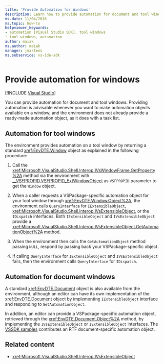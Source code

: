 ```yaml
---
title: 'Provide Automation for Windows'
description: Learn how to provide automation for document and tool windows in Visual Studio by using Microsoft.VisualStudio.Shell.Interop methods.
ms.date: 11/04/2016
ms.topic: how-to
helpviewer_keywords:
- automation [Visual Studio SDK], tool windows
- tool windows, automation
author: maiak
ms.author: maiak
manager: jmartens
ms.subservice: vs-ide-sdk
---
```

# Provide automation for windows

 [!INCLUDE [Visual Studio](~/includes/applies-to-version/vs-windows-only.md)]

You can provide automation for document and tool windows. Providing automation is advisable whenever you want to make automation objects available on a window, and the environment does not already provide a ready-made automation object, as it does with a task list.

## Automation for tool windows

The environment provides automation on a tool window by returning a standard <xref:EnvDTE.Window> object as explained in the following procedure:

1. Call the <xref:Microsoft.VisualStudio.Shell.Interop.IVsWindowFrame.GetProperty%2A> method via the environment with [__VSFPROPID.VSFPROPID_ExtWindowObject](<xref:Microsoft.VisualStudio.Shell.Interop.__VSFPROPID.VSFPROPID_ExtWindowObject>) as `VSFPROPID` parameter to get the `Window` object.

2. When a caller requests a VSPackage-specific automation object for your tool window through <xref:EnvDTE.Window.Object%2A>, the environment calls `QueryInterface` for `IExtensibleObject`, <xref:Microsoft.VisualStudio.Shell.Interop.IVsExtensibleObject>, or the `IDispatch` interfaces. Both `IExtensibleObject` and `IVsExtensibleObject` provide a <xref:Microsoft.VisualStudio.Shell.Interop.IVsExtensibleObject.GetAutomationObject%2A> method.

3. When the environment then calls the `GetAutomationObject` method passing `NULL`, respond by passing back your VSPackage-specific object.

4. If calling `QueryInterface` for `IExtensibleObject` and `IVsExtensibleObject` fails, then the environment calls `QueryInterface` for `IDispatch`.

## Automation for document windows

A standard <xref:EnvDTE.Document> object is also available from the environment, although an editor can have its own implementation of the <xref:EnvDTE.Document> object by implementing `IExtensibleObject` interface and responding to `GetAutomationObject`.

In addition, an editor can provide a VSPackage-specific automation object, retrieved through the <xref:EnvDTE.Document.Object%2A> method, by implementing the `IVsExtensibleObject` or `IExtensibleObject` interfaces. The [VSSDK samples](https://github.com/Microsoft/VSSDK-Extensibility-Samples) contributes an RTF document-specific automation object.

## Related content

- <xref:Microsoft.VisualStudio.Shell.Interop.IVsExtensibleObject>

